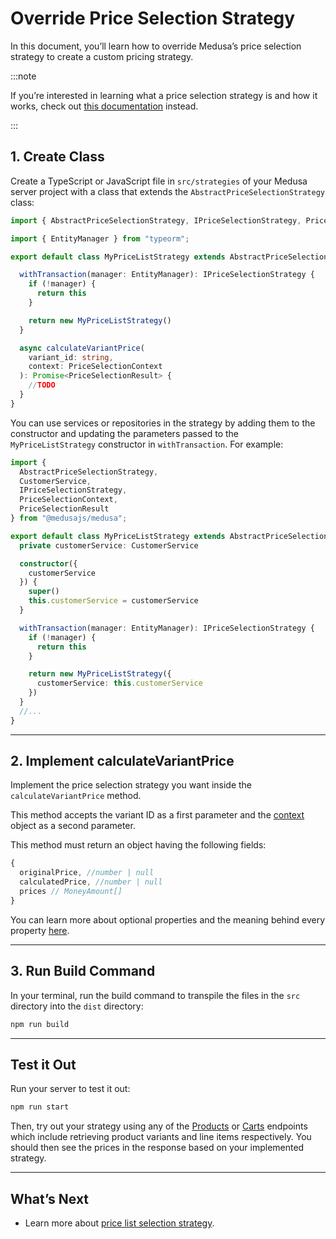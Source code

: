 # Override Price Selection Strategy

In this document, you’ll learn how to override Medusa’s price selection strategy to create a custom pricing strategy.

:::note

If you’re interested in learning what a price selection strategy is and how it works, check out [this documentation](./index.md) instead.

:::

## 1. Create Class

Create a TypeScript or JavaScript file in `src/strategies` of your Medusa server project with a class that extends the `AbstractPriceSelectionStrategy` class:

```typescript
import { AbstractPriceSelectionStrategy, IPriceSelectionStrategy, PriceSelectionContext, PriceSelectionResult } from "@medusajs/medusa";

import { EntityManager } from "typeorm";

export default class MyPriceListStrategy extends AbstractPriceSelectionStrategy {

  withTransaction(manager: EntityManager): IPriceSelectionStrategy {
    if (!manager) {
      return this
    }

    return new MyPriceListStrategy()
  }

  async calculateVariantPrice(
    variant_id: string,
    context: PriceSelectionContext
  ): Promise<PriceSelectionResult> {
    //TODO
  }
}
```

You can use services or repositories in the strategy by adding them to the constructor and updating the parameters passed to the `MyPriceListStrategy` constructor in `withTransaction`. For example:

```typescript
import { 
  AbstractPriceSelectionStrategy, 
  CustomerService, 
  IPriceSelectionStrategy, 
  PriceSelectionContext, 
  PriceSelectionResult 
} from "@medusajs/medusa";

export default class MyPriceListStrategy extends AbstractPriceSelectionStrategy {
  private customerService: CustomerService

  constructor({
    customerService
  }) {
    super()
    this.customerService = customerService
  }

  withTransaction(manager: EntityManager): IPriceSelectionStrategy {
    if (!manager) {
      return this
    }

    return new MyPriceListStrategy({
      customerService: this.customerService
    })
  }
  //...
}
```

---

## 2. Implement calculateVariantPrice

Implement the price selection strategy you want inside the `calculateVariantPrice` method.

This method accepts the variant ID as a first parameter and the [context](./index.md#context-object) object as a second parameter.

This method must return an object having the following fields:

```typescript noReport noHeader
{
  originalPrice, //number | null
  calculatedPrice, //number | null
  prices // MoneyAmount[]
}
```

You can learn more about optional properties and the meaning behind every property [here](./index.md#calculatevariantprice-method).

---

## 3. Run Build Command

In your terminal, run the build command to transpile the files in the `src` directory into the `dist` directory:

```bash npm2yarn
npm run build
```

---

## Test it Out

Run your server to test it out:

```bash npm2yarn
npm run start
```

Then, try out your strategy using any of the [Products](https://docs.medusajs.com/api/store/#tag/Product) or [Carts](https://docs.medusajs.com/api/store/#tag/Cart) endpoints which include retrieving product variants and line items respectively. You should then see the prices in the response based on your implemented strategy.

---

## What’s Next

- Learn more about [price list selection strategy](./index.md).
